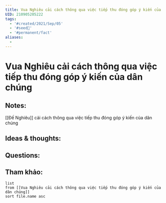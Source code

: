```yaml
---
title: Vua Nghiêu cải cách thông qua việc tiếp thu đóng góp ý kiến của dân chúng
UID: 210905205222
tags:
  - '#created/2021/Sep/05'
  - '#seed🥜'
  - '#permanent/fact'
aliases:
  - 
---
```

# Vua Nghiêu cải cách thông qua việc tiếp thu đóng góp ý kiến của dân chúng

## Notes:
[[Đế Nghiêu]] cải cách thông qua việc tiếp thu đóng góp ý kiến của dân chúng

## Ideas & thoughts:

## Questions:


## Tham khảo:
```dataview
list
from [[Vua Nghiêu cải cách thông qua việc tiếp thu đóng góp ý kiến của dân chúng]]
sort file.name asc
```